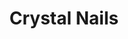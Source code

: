 ---
title: Crystal Nails
description: Lorem ipsum dolor sit amet, consectetur adipiscing elit
tags: "nails"
image: /assets/nails-crystal.jpg
imageAlt: Cute Crystal Nails
---